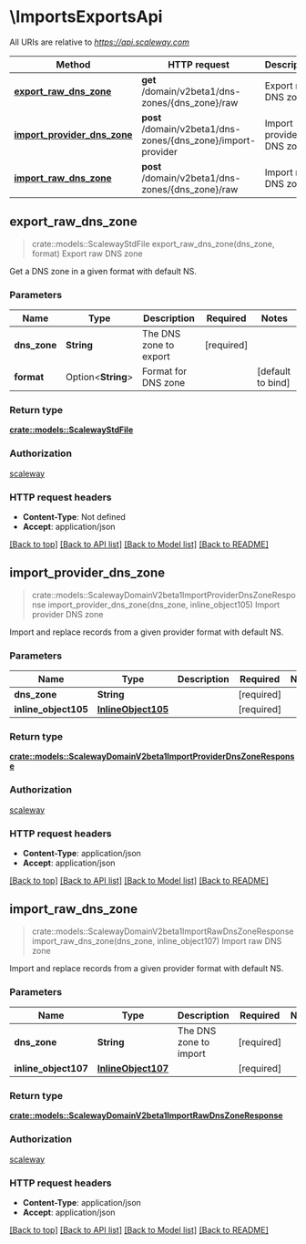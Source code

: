# \ImportsExportsApi

All URIs are relative to *https://api.scaleway.com*

Method | HTTP request | Description
------------- | ------------- | -------------
[**export_raw_dns_zone**](ImportsExportsApi.md#export_raw_dns_zone) | **get** /domain/v2beta1/dns-zones/{dns_zone}/raw | Export raw DNS zone
[**import_provider_dns_zone**](ImportsExportsApi.md#import_provider_dns_zone) | **post** /domain/v2beta1/dns-zones/{dns_zone}/import-provider | Import provider DNS zone
[**import_raw_dns_zone**](ImportsExportsApi.md#import_raw_dns_zone) | **post** /domain/v2beta1/dns-zones/{dns_zone}/raw | Import raw DNS zone



## export_raw_dns_zone

> crate::models::ScalewayStdFile export_raw_dns_zone(dns_zone, format)
Export raw DNS zone

Get a DNS zone in a given format with default NS.

### Parameters


Name | Type | Description  | Required | Notes
------------- | ------------- | ------------- | ------------- | -------------
**dns_zone** | **String** | The DNS zone to export | [required] |
**format** | Option<**String**> | Format for DNS zone |  |[default to bind]

### Return type

[**crate::models::ScalewayStdFile**](scaleway.std.File.md)

### Authorization

[scaleway](../README.md#scaleway)

### HTTP request headers

- **Content-Type**: Not defined
- **Accept**: application/json

[[Back to top]](#) [[Back to API list]](../README.md#documentation-for-api-endpoints) [[Back to Model list]](../README.md#documentation-for-models) [[Back to README]](../README.md)


## import_provider_dns_zone

> crate::models::ScalewayDomainV2beta1ImportProviderDnsZoneResponse import_provider_dns_zone(dns_zone, inline_object105)
Import provider DNS zone

Import and replace records from a given provider format with default NS.

### Parameters


Name | Type | Description  | Required | Notes
------------- | ------------- | ------------- | ------------- | -------------
**dns_zone** | **String** |  | [required] |
**inline_object105** | [**InlineObject105**](InlineObject105.md) |  | [required] |

### Return type

[**crate::models::ScalewayDomainV2beta1ImportProviderDnsZoneResponse**](scaleway.domain.v2beta1.ImportProviderDNSZoneResponse.md)

### Authorization

[scaleway](../README.md#scaleway)

### HTTP request headers

- **Content-Type**: application/json
- **Accept**: application/json

[[Back to top]](#) [[Back to API list]](../README.md#documentation-for-api-endpoints) [[Back to Model list]](../README.md#documentation-for-models) [[Back to README]](../README.md)


## import_raw_dns_zone

> crate::models::ScalewayDomainV2beta1ImportRawDnsZoneResponse import_raw_dns_zone(dns_zone, inline_object107)
Import raw DNS zone

Import and replace records from a given provider format with default NS.

### Parameters


Name | Type | Description  | Required | Notes
------------- | ------------- | ------------- | ------------- | -------------
**dns_zone** | **String** | The DNS zone to import | [required] |
**inline_object107** | [**InlineObject107**](InlineObject107.md) |  | [required] |

### Return type

[**crate::models::ScalewayDomainV2beta1ImportRawDnsZoneResponse**](scaleway.domain.v2beta1.ImportRawDNSZoneResponse.md)

### Authorization

[scaleway](../README.md#scaleway)

### HTTP request headers

- **Content-Type**: application/json
- **Accept**: application/json

[[Back to top]](#) [[Back to API list]](../README.md#documentation-for-api-endpoints) [[Back to Model list]](../README.md#documentation-for-models) [[Back to README]](../README.md)

